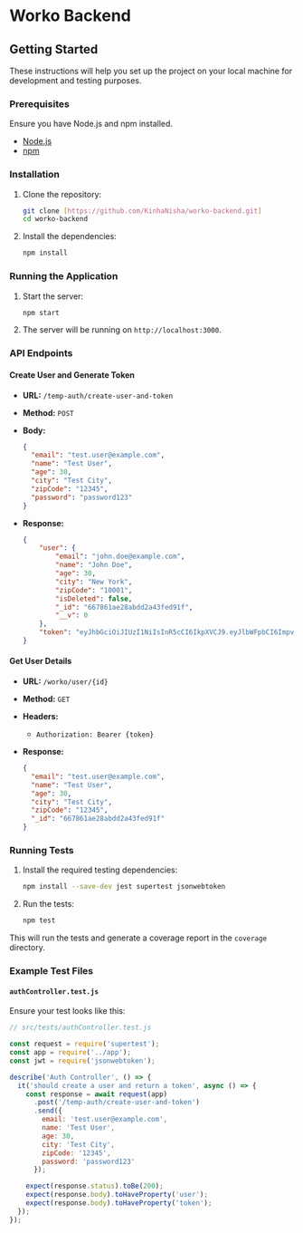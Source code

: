 # Worko Backend

## Getting Started

These instructions will help you set up the project on your local machine for development and testing purposes.

### Prerequisites

Ensure you have Node.js and npm installed.

- [Node.js](https://nodejs.org/)
- [npm](https://www.npmjs.com/)

### Installation

1. Clone the repository:

    ```bash
    git clone [https://github.com/KinhaNisha/worko-backend.git]
    cd worko-backend
    ```

2. Install the dependencies:

    ```bash
    npm install
    ```

### Running the Application

1. Start the server:

    ```bash
    npm start
    ```

2. The server will be running on `http://localhost:3000`.

### API Endpoints

#### Create User and Generate Token

- **URL:** `/temp-auth/create-user-and-token`
- **Method:** `POST`
- **Body:**

    ```json
    {
      "email": "test.user@example.com",
      "name": "Test User",
      "age": 30,
      "city": "Test City",
      "zipCode": "12345",
      "password": "password123"
    }
    ```

- **Response:**

    ```json
    {
        "user": {
            "email": "john.doe@example.com",
            "name": "John Doe",
            "age": 30,
            "city": "New York",
            "zipCode": "10001",
            "isDeleted": false,
            "_id": "667861ae28abdd2a43fed91f",
            "__v": 0
        },
        "token": "eyJhbGciOiJIUzI1NiIsInR5cCI6IkpXVCJ9.eyJlbWFpbCI6ImpvaG4uZG9lQGV4YW1wbGUuY29tIiwiaWF0IjoxNzE5MTY1MzU4LCJleHAiOjE3MTkxNjg5NTh9.g259ZMZu9ot8Y7Yg3C7r-q4rV2BS-xbJqzEjLz6GY9E"
    }
    ```

#### Get User Details

- **URL:** `/worko/user/{id}`
- **Method:** `GET`
- **Headers:**
  - `Authorization: Bearer {token}`

- **Response:**

    ```json
    {
      "email": "test.user@example.com",
      "name": "Test User",
      "age": 30,
      "city": "Test City",
      "zipCode": "12345",
      "_id": "667861ae28abdd2a43fed91f"
    }
    ```

### Running Tests

1. Install the required testing dependencies:

    ```bash
    npm install --save-dev jest supertest jsonwebtoken
    ```

2. Run the tests:

    ```bash
    npm test
    ```

This will run the tests and generate a coverage report in the `coverage` directory.

### Example Test Files

#### `authController.test.js`

Ensure your test looks like this:

```javascript
// src/tests/authController.test.js

const request = require('supertest');
const app = require('../app');
const jwt = require('jsonwebtoken');

describe('Auth Controller', () => {
  it('should create a user and return a token', async () => {
    const response = await request(app)
      .post('/temp-auth/create-user-and-token')
      .send({
        email: 'test.user@example.com',
        name: 'Test User',
        age: 30,
        city: 'Test City',
        zipCode: '12345',
        password: 'password123'
      });

    expect(response.status).toBe(200);
    expect(response.body).toHaveProperty('user');
    expect(response.body).toHaveProperty('token');
  });
});
